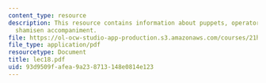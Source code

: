 ```yaml
---
content_type: resource
description: This resource contains information about puppets, operators, chanter,
  shamisen accompaniment.
file: https://ol-ocw-studio-app-production.s3.amazonaws.com/courses/21h-522-japan-in-the-age-of-the-samurai-history-and-film-fall-2006/93d9509fafea9a238713148e0814e123_lec18.pdf
file_type: application/pdf
resourcetype: Document
title: lec18.pdf
uid: 93d9509f-afea-9a23-8713-148e0814e123
---
```

